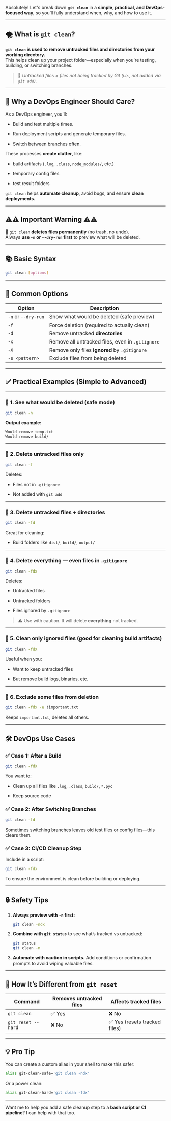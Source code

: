 Absolutely! Let's break down **`git clean`** in a **simple, practical, and DevOps-focused way**, so you’ll fully understand when, why, and how to use it.

---

## 🌪️ What is `git clean`?

**`git clean` is used to remove untracked files and directories from your working directory.**  
This helps clean up your project folder—especially when you're testing, building, or switching branches.

> 🔸 _Untracked files = files not being tracked by Git (i.e., not added via `git add`)._

---

## 🧠 Why a DevOps Engineer Should Care?

As a DevOps engineer, you'll:

- Build and test multiple times.
    
- Run deployment scripts and generate temporary files.
    
- Switch between branches often.
    

These processes **create clutter**, like:

- build artifacts (`.log`, `.class`, `node_modules/`, etc.)
    
- temporary config files
    
- test result folders
    

`git clean` helps **automate cleanup**, avoid bugs, and ensure **clean deployments.**

---

## ⚠️⚠️ Important Warning ⚠️⚠️

🧨 `git clean` **deletes files permanently** (no trash, no undo).  
Always **use `-n` or `--dry-run` first** to preview what will be deleted.

---

## 📚 Basic Syntax

```bash
git clean [options]
```

---

## 📌 Common Options

|Option|Description|
|---|---|
|`-n` or `--dry-run`|Show what would be deleted (safe preview)|
|`-f`|Force deletion (required to actually clean)|
|`-d`|Remove untracked **directories**|
|`-x`|Remove all untracked files, even in `.gitignore`|
|`-X`|Remove only files **ignored** by `.gitignore`|
|`-e <pattern>`|Exclude files from being deleted|

---

## ✅ Practical Examples (Simple to Advanced)

---

### 🔹 1. See what would be deleted (safe mode)

```bash
git clean -n
```

**Output example:**

```
Would remove temp.txt
Would remove build/
```

---

### 🔹 2. Delete untracked files only

```bash
git clean -f
```

Deletes:

- Files not in `.gitignore`
    
- Not added with `git add`
    

---

### 🔹 3. Delete untracked files + directories

```bash
git clean -fd
```

Great for cleaning:

- Build folders like `dist/`, `build/`, `output/`
    

---

### 🔹 4. Delete everything — even files in `.gitignore`

```bash
git clean -fdx
```

Deletes:

- Untracked files
    
- Untracked folders
    
- Files ignored by `.gitignore`
    

> ⚠️ Use with caution. It will delete **everything** not tracked.

---

### 🔹 5. Clean only ignored files (good for cleaning build artifacts)

```bash
git clean -fdX
```

Useful when you:

- Want to keep untracked files
    
- But remove build logs, binaries, etc.
    

---

### 🔹 6. Exclude some files from deletion

```bash
git clean -fdx -e !important.txt
```

Keeps `important.txt`, deletes all others.

---

## 🛠️ DevOps Use Cases

### ✅ Case 1: After a Build

```bash
git clean -fdX
```

You want to:

- Clean up all files like `.log`, `.class`, `build/`, `*.pyc`
    
- Keep source code
    

### ✅ Case 2: After Switching Branches

```bash
git clean -fd
```

Sometimes switching branches leaves old test files or config files—this clears them.

### ✅ Case 3: CI/CD Cleanup Step

Include in a script:

```bash
git clean -fdx
```

To ensure the environment is clean before building or deploying.

---

## 🔒 Safety Tips

1. **Always preview with `-n` first:**
    
    ```bash
    git clean -ndx
    ```
    
2. **Combine with `git status`** to see what’s tracked vs untracked:
    
    ```bash
    git status
    git clean -n
    ```
    
3. **Automate with caution in scripts.** Add conditions or confirmation prompts to avoid wiping valuable files.
    

---

## 🔁 How It’s Different from `git reset`

|Command|Removes untracked files|Affects tracked files|
|---|---|---|
|`git clean`|✅ Yes|❌ No|
|`git reset --hard`|❌ No|✅ Yes (resets tracked files)|

---

## 💡 Pro Tip

You can create a custom alias in your shell to make this safer:

```bash
alias git-clean-safe='git clean -ndx'
```

Or a power clean:

```bash
alias git-clean-hard='git clean -fdx'
```

---

Want me to help you add a safe cleanup step to a **bash script or CI pipeline**? I can help with that too.